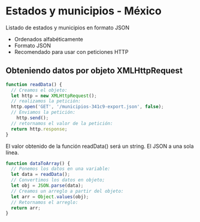 # Estados y municipios - México
Listado de estados y municipios en formato JSON

- Ordenados alfabéticamente
- Formato JSON
- Recomendado para usar con peticiones HTTP

## Obteniendo datos por objeto XMLHttpRequest

```javascript
function readData() {
  // Creamos el objeto:
  let http = new XMLHttpRequest();
  // realizamos la petición:
  http.open('GET', '/municipios-341c9-export.json', false);
  // Enviamos la petición:
	http.send();
  // retornamos el valor de la petición:
  return http.response;
}
```

El valor obtenido de la función readData() será un string. El JSON a una sola línea.

```javascript
function dataToArray() {
  // Ponemos los datos en una variable:
  let data = readData();
  // Convertimos los datos en objeto;
  let obj = JSON.parse(data);
  // Creamos un arreglo a partir del objeto:
  let arr = Object.values(obj);
  // Retornamos el arreglo:
  return arr;
}
```


